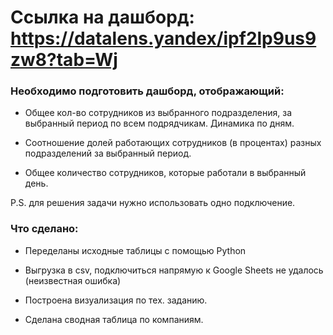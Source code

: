# Ссылка на дашборд: https://datalens.yandex/ipf2lp9us9zw8?tab=Wj

### Необходимо подготовить дашборд, отображающий:

- Общее кол-во сотрудников из выбранного подразделения, за выбранный период по всем подрядчикам. Динамика по дням.

- Соотношение долей работающих сотрудников (в процентах) разных подразделений за выбранный период.

- Общее количество сотрудников, которые работали в выбранный день.

P.S. для решения задачи нужно использовать одно подключение.

### Что сделано:

- Переделаны исходные таблицы с помощью Python

- Выгрузка в csv, подключиться напрямую к Google Sheets не удалось (неизвестная ошибка)

- Построена визуализация по тех. заданию.

- Сделана сводная таблица по компаниям.

